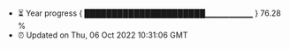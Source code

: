 - ⏳ Year progress { ██████████████████████▁▁▁▁▁▁▁▁ } 76.28 %
- ⏰ Updated on Thu, 06 Oct 2022 10:31:06 GMT

